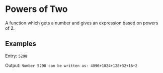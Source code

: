 # Powers of Two
A function which gets a number and gives an expression based on powers of 2.

## Examples
Entry: `5298` 

Output: `Number 5298 can be written as: 4096+1024+128+32+16+2`
